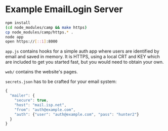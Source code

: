 # Example EmailLogin Server

```sh
npm install
(cd node_modules/camp && make https)
cp node_modules/camp/https.* .
node app
open https://[::1]:8000
```

`app.js` contains hooks for a simple auth app where users are identified by
email and saved in memory.
It is HTTPS, using a local CRT and KEY which are included to get you started
fast, but you would need to obtain your own.

`web/` contains the website's pages.

`secrets.json` has to be crafted for your email system:

```js
{
  "mailer": {
    "secure": true,
    "host": "mail.isp.net",
    "from": "auth@example.com",
    "auth": {"user": "auth@example.com", "pass": "hunter2"}
  }
}
```
